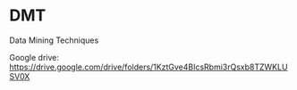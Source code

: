 # DMT
Data Mining Techniques

Google drive: https://drive.google.com/drive/folders/1KztGve4BIcsRbmi3rQsxb8TZWKLUSV0X